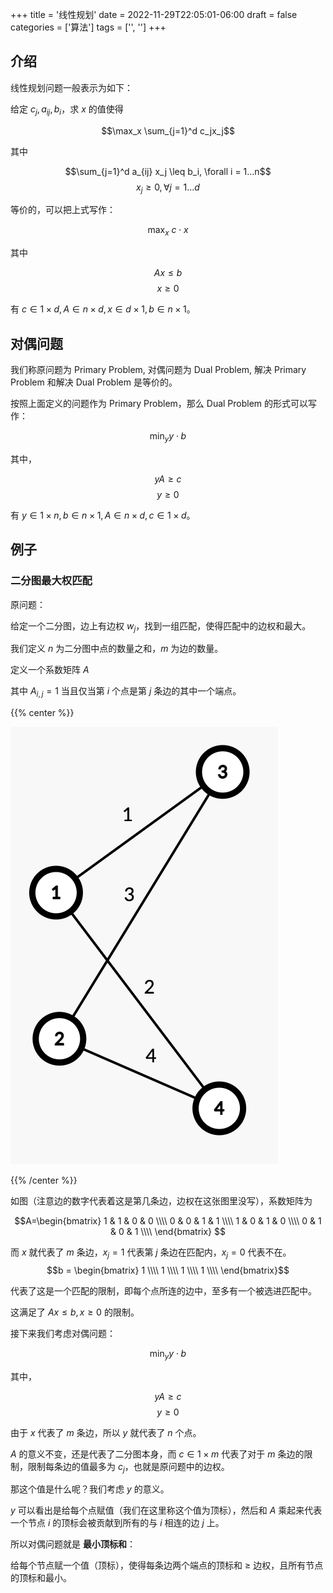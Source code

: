 +++
title = '线性规划'
date = 2022-11-29T22:05:01-06:00
draft = false
categories = ['算法']
tags = ['', '']
+++

## 介绍

线性规划问题一般表示为如下：

给定 $c_j, a_{ij}, b_i$，求 $x$ 的值使得

$$\max_x \sum_{j=1}^d c_jx_j$$

其中

$$\sum_{j=1}^d a_{ij} x_j \leq b_i, \forall i = 1...n$$
$$x_j \geq 0, \forall j = 1...d$$

等价的，可以把上式写作：

$$\max_x ~ c \cdot x$$

其中

$$Ax \leq b$$
$$x \geq 0$$

有 $c \in 1 \times d, A \in n \times d, x \in d \times 1, b \in n \times 1$。

## 对偶问题

我们称原问题为 Primary Problem, 对偶问题为 Dual Problem, 解决 Primary Problem 和解决 Dual Problem 是等价的。

按照上面定义的问题作为 Primary Problem，那么 Dual Problem 的形式可以写作：

$$\min_y y \cdot b$$

其中，

$$yA \geq c$$
$$y \geq 0$$

有 $y \in 1 \times n, b \in n \times 1, A \in n \times d, c \in 1 \times d$。


## 例子

### 二分图最大权匹配

原问题：

给定一个二分图，边上有边权 $w_j$，找到一组匹配，使得匹配中的边权和最大。

我们定义 $n$ 为二分图中点的数量之和，$m$ 为边的数量。

定义一个系数矩阵 $A$

其中 $A_{i,j} = 1$ 当且仅当第 $i$ 个点是第 $j$ 条边的其中一个端点。

{{% center %}}

![img](/images/082/1.png)

{{% /center %}}

如图（注意边的数字代表着这是第几条边，边权在这张图里没写），系数矩阵为

$$A=\begin{bmatrix}
1 & 1 & 0 & 0 \\\\
0 & 0 & 1 & 1 \\\\
1 & 0 & 1 & 0 \\\\
0 & 1 & 0 & 1 \\\\
\end{bmatrix}
$$

而 $x$ 就代表了 $m$ 条边，$x_j = 1$ 代表第 $j$ 条边在匹配内，$x_j = 0$ 代表不在。
$$b = \begin{bmatrix}
1 \\\\
1 \\\\
1 \\\\
1 \\\\
\end{bmatrix}$$

代表了这是一个匹配的限制，即每个点所连的边中，至多有一个被选进匹配中。

这满足了 $Ax \leq b, x \geq 0$ 的限制。

接下来我们考虑对偶问题：

$$\min_y y \cdot b$$

其中，

$$yA \geq c$$
$$y \geq 0$$

由于 $x$ 代表了 $m$ 条边，所以 $y$ 就代表了 $n$ 个点。

$A$ 的意义不变，还是代表了二分图本身，而 $c \in 1 \times m$ 代表了对于 $m$ 条边的限制，限制每条边的值最多为 $c_j$，也就是原问题中的边权。

那这个值是什么呢？我们考虑 $y$ 的意义。

$y$ 可以看出是给每个点赋值（我们在这里称这个值为顶标），然后和 $A$ 乘起来代表一个节点 $i$ 的顶标会被贡献到所有的与 $i$ 相连的边 $j$ 上。

所以对偶问题就是 **最小顶标和**：

给每个节点赋一个值（顶标），使得每条边两个端点的顶标和 $\geq$ 边权，且所有节点的顶标和最小。